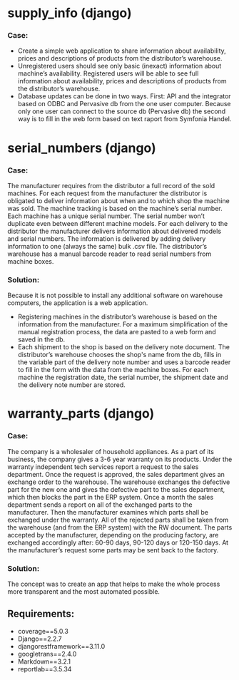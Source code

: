 ﻿# supply_info (django)

### Case:

- Create a simple web application to share information about availability, prices and descriptions of products from the distributor’s warehouse. 
- Unregistered users should see only basic (inexact) information about machine’s availability.
Registered users will be able to see full information about availability, prices and descriptions of products from the distributor’s warehouse. 
- Database updates can be done in two ways. First: API and the integrator based on ODBC and Pervasive db from the one user computer. Because only one user can connect to the source db (Pervasive db) the second way is to fill in the web form based on text raport from Symfonia Handel. 

# serial_numbers (django)

### Case:

The manufacturer requires from the distributor a full record of the sold machines. For each request from the manufacturer the distributor is obligated to deliver information about when and to which shop the machine was sold. The machine tracking is based on the machine’s serial number. Each machine has a unique serial number. The serial number won’t duplicate even between different machine models. 
For each delivery to the distributor the manufacturer delivers information about delivered models and serial numbers. The information is delivered by adding delivery information to one (always the same) bulk .csv file.
The distributor’s warehouse has a manual barcode reader to read serial numbers from machine boxes. 

### Solution:

Because it is not possible to install any additional software on warehouse computers, the application is a web application. 
- Registering machines in the distributor’s warehouse is based on the information from the manufacturer. For a maximum simplification of the manual registration process, the data are pasted to a web form and saved in the db. 
- Each shipment to the shop is based on the delivery note document. The distributor’s warehouse chooses the shop's name from the db, fills in the variable part of the delivery note number and uses a barcode reader to fill in the form with the data from the machine boxes. For each machine the registration date, the serial number, the shipment date and the delivery note number are stored. 

# warranty_parts (django)

### Case: 

The company is a wholesaler of household appliances. As a part of its business, the company gives a 3-6 year warranty on its products. Under the warranty independent tech services report a request to the sales department. Once the request is approved, the sales department gives an exchange order to the warehouse. The warehouse exchanges the defective part for the new one and gives the defective part to the sales department, which then blocks the part in the ERP system. Once a month the sales department sends a report on all of the exchanged parts to the manufacturer. Then the manufacturer examines which parts shall be exchanged under the warranty. All of the rejected parts shall be taken from the warehouse (and from the ERP system) with the RW document. The parts accepted by the manufacturer, depending on the producing factory, are exchanged accordingly after: 60-90 days, 90-120 days or 120-150 days. At the manufacturer’s request some parts may be sent back to the factory. 

### Solution:

The concept was to create an app that helps to make the whole process more transparent and the most automated possible.


## Requirements: 
- coverage==5.0.3
- Django==2.2.7
- djangorestframework==3.11.0
- googletrans==2.4.0
- Markdown==3.2.1
- reportlab==3.5.34